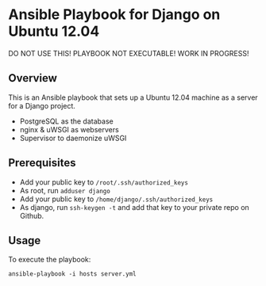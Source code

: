 # Ansible Playbook for Django on Ubuntu 12.04

DO NOT USE THIS! PLAYBOOK NOT EXECUTABLE! WORK IN PROGRESS!

## Overview

This is an Ansible playbook that sets up a Ubuntu 12.04 machine as a server
for a Django project.

* PostgreSQL as the database
* nginx & uWSGI as webservers
* Supervisor to daemonize uWSGI

## Prerequisites

* Add your public key to `/root/.ssh/authorized_keys`
* As root, run `adduser django`
* Add your public key to `/home/django/.ssh/authorized_keys`
* As django, run `ssh-keygen -t` and add that key to your private repo on
  Github.

## Usage

To execute the playbook:

    ansible-playbook -i hosts server.yml
